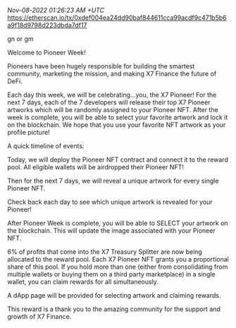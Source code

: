 _Nov-08-2022 01:26:23 AM +UTC_\
https://etherscan.io/tx/0xdef004ea24dd90baf844611cca99acdf9c471b5b6a9f18d9798d223dbda7df17

gn or gm

Welcome to Pioneer Week!

Pioneers have been hugely responsible for building the smartest community, marketing the mission, and making X7 Finance the future of DeFi.

Each day this week, we will be celebrating...you, the X7 Pioneer! For the next 7 days, each of the 7 developers will release their top X7 Pioneer artworks which will be randomly assigned to your Pioneer NFT. After the week is complete, you will be able to select your favorite artwork and lock it on the blockchain. We hope that you use your favorite NFT artwork as your profile picture!

A quick timeline of events:

Today, we will deploy the Pioneer NFT contract and connect it to the reward pool. All eligible wallets will be airdropped their Pioneer NFT!

Then for the next 7 days, we will reveal a unique artwork for every single Pioneer NFT.

Check back each day to see which unique artwork is revealed for your Pioneer!

After Pioneer Week is complete, you will be able to SELECT your artwork on the blockchain. This will update the image associated with your Pioneer NFT.

6% of profits that come into the X7 Treasury Splitter are now being allocated to the reward pool. Each X7 Pioneer NFT grants you a proportional share of this pool. If you hold more than one (either from consolidating from multiple wallets or buying them on a third party marketplace) in a single wallet, you can claim rewards for all simultaneously.

A dApp page will be provided for selecting artwork and claiming rewards.

This reward is a thank you to the amazing community for the support and growth of X7 Finance.
